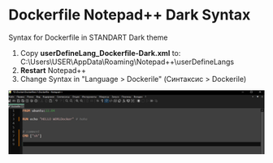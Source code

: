 # Dockerfile Notepad++ Dark Syntax

Syntax for Dockerfile in STANDART Dark theme

1. Copy **userDefineLang_Dockerfile-Dark.xml** to: C:\Users\USER\AppData\Roaming\Notepad++\userDefineLangs
2. **Restart** Notepad++
3. Change Syntax in "Language > Dockerile" (Синтаксис > Dockerile)

![view](/pic/pin.png)
